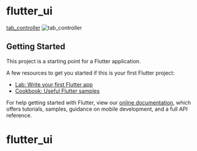 # flutter_ui
[tab_controller](https://github.com/zhongxuan123/flutter_ui/blob/master/lib/tabcontroller.dart)
 ![tab_controller](https://raw.githubusercontent.com/zhongxuan123/flutter_ui/master/image/tabcontroller_ui.jpg)




## Getting Started

This project is a starting point for a Flutter application.

A few resources to get you started if this is your first Flutter project:

- [Lab: Write your first Flutter app](https://flutter.dev/docs/get-started/codelab)
- [Cookbook: Useful Flutter samples](https://flutter.dev/docs/cookbook)

For help getting started with Flutter, view our 
[online documentation](https://flutter.dev/docs), which offers tutorials, 
samples, guidance on mobile development, and a full API reference.
# flutter_ui
